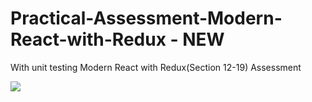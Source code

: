 # Practical-Assessment-Modern-React-with-Redux - NEW
With unit testing
Modern React with Redux(Section 12-19) Assessment

![](https://media.giphy.com/media/zOvBKUUEERdNm/giphy.gif)
